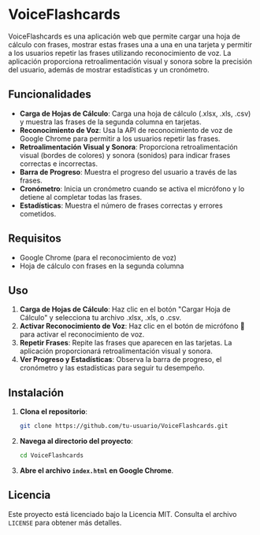 
# VoiceFlashcards

VoiceFlashcards es una aplicación web que permite cargar una hoja de cálculo con frases, mostrar estas frases una a una en una tarjeta y permitir a los usuarios repetir las frases utilizando reconocimiento de voz. La aplicación proporciona retroalimentación visual y sonora sobre la precisión del usuario, además de mostrar estadísticas y un cronómetro.

## Funcionalidades

- **Carga de Hojas de Cálculo**: Carga una hoja de cálculo (.xlsx, .xls, .csv) y muestra las frases de la segunda columna en tarjetas.
- **Reconocimiento de Voz**: Usa la API de reconocimiento de voz de Google Chrome para permitir a los usuarios repetir las frases.
- **Retroalimentación Visual y Sonora**: Proporciona retroalimentación visual (bordes de colores) y sonora (sonidos) para indicar frases correctas e incorrectas.
- **Barra de Progreso**: Muestra el progreso del usuario a través de las frases.
- **Cronómetro**: Inicia un cronómetro cuando se activa el micrófono y lo detiene al completar todas las frases.
- **Estadísticas**: Muestra el número de frases correctas y errores cometidos.

## Requisitos

- Google Chrome (para el reconocimiento de voz)
- Hoja de cálculo con frases en la segunda columna

## Uso

1. **Carga de Hojas de Cálculo**: Haz clic en el botón "Cargar Hoja de Cálculo" y selecciona tu archivo .xlsx, .xls, o .csv.
2. **Activar Reconocimiento de Voz**: Haz clic en el botón de micrófono 🎤 para activar el reconocimiento de voz.
3. **Repetir Frases**: Repite las frases que aparecen en las tarjetas. La aplicación proporcionará retroalimentación visual y sonora.
4. **Ver Progreso y Estadísticas**: Observa la barra de progreso, el cronómetro y las estadísticas para seguir tu desempeño.

## Instalación

1. **Clona el repositorio**:
   ```sh
   git clone https://github.com/tu-usuario/VoiceFlashcards.git
   ```
2. **Navega al directorio del proyecto**:
   ```sh
   cd VoiceFlashcards
   ```
3. **Abre el archivo `index.html` en Google Chrome**.

## Licencia

Este proyecto está licenciado bajo la Licencia MIT. Consulta el archivo `LICENSE` para obtener más detalles.
```
